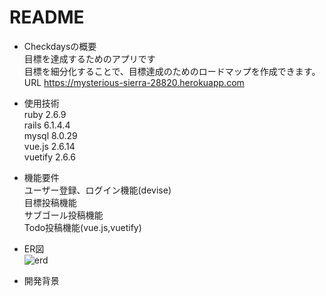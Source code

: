 # README

* Checkdaysの概要</br>
目標を達成するためのアプリです</br>
目標を細分化することで、目標達成のためのロードマップを作成できます。</br>
URL https://mysterious-sierra-28820.herokuapp.com</br>

* 使用技術</br>
ruby  2.6.9</br>
rails 6.1.4.4</br>
mysql 8.0.29 </br>
vue.js  2.6.14</br>
vuetify 2.6.6</br>

* 機能要件</br>
ユーザー登録、ログイン機能(devise)</br>
目標投稿機能</br>
サブゴール投稿機能</br>
Todo投稿機能(vue.js,vuetify)</br>

* ER図</br>
![erd](https://user-images.githubusercontent.com/51045178/177148356-ae0b0a67-eaf9-4353-aa14-8e334e6755c6.png)

[](インフラ構成図)

* 開発背景
